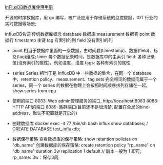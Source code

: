 [InFluxDB数据库使用手册](cnblogs.com/huang-yc/p/10487455.html)

开源的时序数据库，用 go 编写，被广泛应用于存储系统的监控数据，IOT 行业的实时数据等场景;

influxDB名词  传统数据库概念
database     数据库
measurement  数据表
point        数据行
timestamp    主键
tag          有索引的列
field        没有索引的列

- point
  相当于数据库里面的一条数据，由时间戳(timestamp)、数据(field)、标签(tag)组成;
  time: 每个数据记录时间，是数据库中的主索引
  field: 各种记录值(没有索引的属性)，例如温度、湿度
  tags: 各种有索引的属性 

- series
  Series 相当于是 InfluxDB 中一些数据的集合，在同一个 database 中，retention policy、measurement、tag sets 完全相同的数据同属于一个 series，同一个 series 的数据在物理上会按照时间顺序排列存储在一起。
  show series from cpu

- 使用的端口
  8083: Web admin管理服务的端口, http://localhost:8083
  8086: HTTP API的端口
  8089: 集群端口(目前还不是很清楚, 配置在全局的bind-address，默认不配置就是开启的)


- 创建数据库
  docker exec -it 77 /bin/sh
  bash
  influx
  show databases; / CREATE DATABASE test_influxdb; 

- 数据保存策略
  查看数据库的保存策略: show retention policies on "db_name"
  创建数据库的保存策略: create retention policy "rp_name" on "db_name" duration 3w replication 1 default  // 副本一般为 1 即可;
  rp_name: 3w：保存3周;